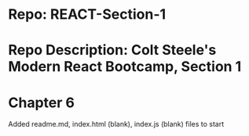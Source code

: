 # Repo: REACT-Section-1
# Repo Description: Colt Steele's Modern React Bootcamp, Section 1
# Chapter 6
   Added readme.md, index.html (blank), index.js (blank) files to start